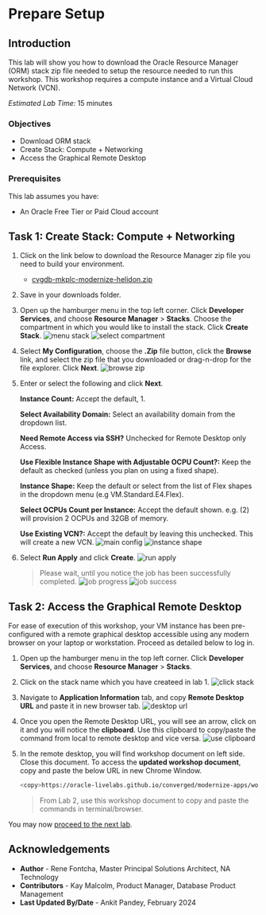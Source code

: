 # Prepare Setup

## Introduction
This lab will show you how to download the Oracle Resource Manager (ORM) stack zip file needed to setup the resource needed to run this workshop. This workshop requires a compute instance and a Virtual Cloud Network (VCN).

*Estimated Lab Time:* 15 minutes

### Objectives
- Download ORM stack
- Create Stack: Compute + Networking
- Access the Graphical Remote Desktop

### Prerequisites
This lab assumes you have:
- An Oracle Free Tier or Paid Cloud account

## Task 1: Create Stack: Compute + Networking

1.  Click on the link below to download the Resource Manager zip file you need to build your environment.

    - [cvgdb-mkplc-modernize-helidon.zip](https://objectstorage.us-ashburn-1.oraclecloud.com/p/W_fB-NuyMLp1RZAtbaCKsA3s2y-SkS5DBMIkNTUIIvUvGa09sNTyKigyO2TInX7S/n/c4u02/b/hosted_workshops/o/stacks/cvgdb-mkplc-modernize-helidon.zip)

2.  Save in your downloads folder.

3. Open up the hamburger menu in the top left corner. Click **Developer Services**, and choose **Resource Manager** > **Stacks**. Choose the compartment in which you would like to install the stack. Click **Create Stack**.
    ![menu stack](images/menu-stack.png)
    ![select compartment](images/select-compartment.png)


3. Select **My Configuration**, choose the **.Zip** file button, click the **Browse** link, and select the zip file that you downloaded or drag-n-drop for the file explorer. Click **Next**.
    ![browse zip](images/browse-zip.png)

4. Enter or select the following and click **Next**.

    **Instance Count:** Accept the default, 1.

    **Select Availability Domain:** Select an availability domain from the dropdown list.

    **Need Remote Access via SSH?** Unchecked for Remote Desktop only Access.

    **Use Flexible Instance Shape with Adjustable OCPU Count?:** Keep the default as checked (unless you plan on using a fixed shape).

    **Instance Shape:** Keep the default or select from the list of Flex shapes in the dropdown menu (e.g VM.Standard.E4.Flex).

    **Select OCPUs Count per Instance:** Accept the default shown. e.g. (2) will provision 2 OCPUs and 32GB of memory. 

    **Use Existing VCN?:** Accept the default by leaving this unchecked. This will create a new VCN.
    ![main config](images/main-config.png)
    ![instance shape](images/instance-shape.png)


7. Select **Run Apply** and click **Create**.
    ![run apply](images/run-apply.png)

    > Please wait, until you notice the job has been successfully completed.
        ![job progress](images/job-in-progress.png)
        ![job success](images/job-success.png)


## Task 2: Access the Graphical Remote Desktop

For ease of execution of this workshop, your VM instance has been pre-configured with a remote graphical desktop accessible using any modern browser on your laptop or workstation. Proceed as detailed below to log in.

1. Open up the hamburger menu in the top left corner. Click **Developer Services**, and choose **Resource Manager** > **Stacks**.

2. Click on the stack name which you have createed in lab 1.
    ![click stack](images/click-stack.png)

3. Navigate to **Application Information** tab, and copy **Remote Desktop URL** and paste it in new browser tab.
    ![desktop url](images/desktop-url.png)
    
4. Once you open the Remote Desktop URL, you will see an arrow, click on it and you will notice the **clipboard**. Use this clipboard to copy/paste the command from local to remote desktop and vice versa.
    ![use clipboard](images/use-clipboard.png)

5. In the remote desktop, you will find workshop document on left side. Close this document. To access the **updated workshop document**, copy and paste the below URL in new Chrome Window.
    ```bash
    <copy>https://oracle-livelabs.github.io/converged/modernize-apps/workshops/freetier-weblogic-helidon-updated/</copy>
    ```

    > From Lab 2, use this workshop document to copy and paste the commands in terminal/browser.

You may now [proceed to the next lab](#next).

## Acknowledgements

* **Author** - Rene Fontcha, Master Principal Solutions Architect, NA Technology
* **Contributors** - Kay Malcolm, Product Manager, Database Product Management
* **Last Updated By/Date** - Ankit Pandey, February 2024
